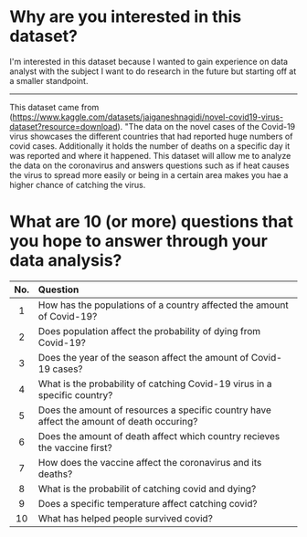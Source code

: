 # Why are you interested in this dataset?

I'm interested in this dataset because I wanted to gain experience on data analyst with the subject I want to do research in the future but starting off at a smaller standpoint.  

---

This dataset came from (https://www.kaggle.com/datasets/jaiganeshnagidi/novel-covid19-virus-dataset?resource=download). "The data on the novel cases of the Covid-19 virus showcases the different countries that had reported huge numbers of covid cases. Additionally it holds the number of deaths on a specific day it was reported and where it happened. This dataset will allow me to analyze the data on the coronavirus and answers questions such as if heat causes the virus to spread more easily or being in a certain area makes you hae a higher chance of catching the virus. 

# What are 10 (or more) questions that you hope to answer through your data analysis?

No. | Question
:-:|:-
1 | How has the populations of a country affected the amount of Covid-19?
2 | Does population affect the probability of dying from Covid-19?
3 | Does the year of the season affect the amount of Covid-19 cases?
4 | What is the probability of catching Covid-19 virus in a specific country?
5 | Does the amount of resources a specific country have affect the amount of death occuring?
6 | Does the amount of death affect which country recieves the vaccine first?
7 | How does the vaccine affect the coronavirus and its deaths?
8 | What is the probabilit of catching covid and dying?
9 | Does a specific temperature affect catching covid?
10 | What has helped people survived covid?
